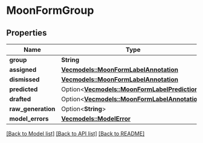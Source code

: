# MoonFormGroup

## Properties

Name | Type | Description | Notes
------------ | ------------- | ------------- | -------------
**group** | **String** |  | 
**assigned** | [**Vec<models::MoonFormLabelAnnotation>**](MoonFormLabelAnnotation.md) |  | 
**dismissed** | [**Vec<models::MoonFormLabelAnnotation>**](MoonFormLabelAnnotation.md) |  | 
**predicted** | Option<[**Vec<models::MoonFormLabelPrediction>**](MoonFormLabelPrediction.md)> |  | [optional]
**drafted** | Option<[**Vec<models::MoonFormLabelAnnotation>**](MoonFormLabelAnnotation.md)> |  | [optional]
**raw_generation** | Option<**String**> |  | [optional]
**model_errors** | [**Vec<models::ModelError>**](ModelError.md) |  | 

[[Back to Model list]](../README.md#documentation-for-models) [[Back to API list]](../README.md#documentation-for-api-endpoints) [[Back to README]](../README.md)


